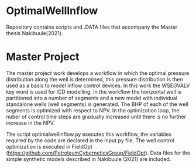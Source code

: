 # OptimalWellInflow
Repository contains scripts and .DATA files that accompany the Master thesis Nakibuule(2021).

# Master Project
The master project work develops a workflow in which the optimal pressure distribution along the well is determined, this pressure distribution is then used as a basis to model inflow control devices. In this work the WSEGVALV key word is used for ICD modelling. In the workflow the horizontal well is partitioned into a number of segments and a new model with individual standalone wells (well segments) is generated. The BHP of each of the well segments is optimized with respect to NPV. In the optimization loop, the nuber of control time steps are gradually increased until there is no further increase in the NPV. 

The script optimalwellinflow.py executes this workflow, the variables required by the code are declared in the input.py file.
The well control optimization is executed in FieldOpt (https://github.com/PetroleumCyberneticsGroup/FieldOpt).
Data files for the simple synthetic models described in Nakibuule (2021) are included.

